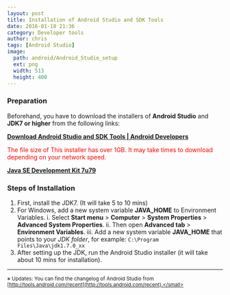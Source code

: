 ```yaml
---
layout: post
title: Installation of Android Studio and SDK Tools
date: 2016-01-18 21:36
category: Developer tools
author: chris
tags: [Android Studio]
image:
  path: android/Android_Studio_setup
  ext: png
  width: 513
  height: 400
---
```


<!--more-->

### Preparation
Beforehand, you have to download the installers of **Android Studio** and **JDK7 or higher** from the following links:

<i class='fas fa-download'></i> [**Download Android Studio and SDK Tools \| Android Developers**](https://developer.android.com/sdk/index.html)

<span style="color:red;">The file size of This installer has over 1GB. It may take times to download depending on your network speed.</span>

<i class='fas fa-download'></i> [**Java SE Development Kit 7u79**](https://www.oracle.com/technetwork/java/javase/downloads/jdk7-downloads-1880260.html)

### Steps of Installation
1. First, install the JDK7. (It will take 5 to 10 mins)
2. For Windows, add a new system variable **JAVA_HOME** to Environment Variables.
    i. Select **Start menu** > **Computer** > **System Properties** > **Advanced System Properties**.
	ii. Then open **Advanced tab** > **Environment Variables**.
	iii. Add a new system variable **JAVA_HOME** that points to your _JDK folder_, for example: `C:\Program Files\Java\jdk1.7.0_xx`
3. After setting up the JDK, run the Android Studio installer (it will take about 10 mins for installation).

* * *
<small>※ Updates: You can find the changelog of Android Studio from [http://tools.android.com/recent](http://tools.android.com/recent).</small>
